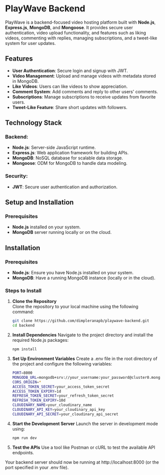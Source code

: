 # PlayWave Backend  

PlayWave is a backend-focused video hosting platform built with **Node.js**, **Express.js**, **MongoDB**, and **Mongoose**. It provides secure user authentication, video upload functionality, and features such as liking videos, commenting with replies, managing subscriptions, and a tweet-like system for user updates.  

## Features  
- **User Authentication**: Secure login and signup with JWT.  
- **Video Management**: Upload and manage videos with metadata stored in MongoDB.  
- **Like Videos**: Users can like videos to show appreciation.  
- **Comment System**: Add comments and reply to other users' comments.  
- **Subscriptions**: Manage subscriptions to receive updates from favorite users.  
- **Tweet-Like Feature**: Share short updates with followers.  

## Technology Stack  
### Backend:  
- **Node.js**: Server-side JavaScript runtime.  
- **Express.js**: Web application framework for building APIs.  
- **MongoDB**: NoSQL database for scalable data storage.  
- **Mongoose**: ODM for MongoDB to handle data modeling.  

### Security:  
- **JWT**: Secure user authentication and authorization.  

## Setup and Installation  

### Prerequisites  
- **Node.js** installed on your system.  
- **MongoDB** server running locally or on the cloud.
## Installation  

### Prerequisites  
- **Node.js**: Ensure you have Node.js installed on your system.  
- **MongoDB**: Have a running MongoDB instance (locally or in the cloud).  

### Steps to Install  

1. **Clone the Repository**  
   Clone the repository to your local machine using the following command:  
   ```bash
   git clone https://github.com/dimpleranapb/playwave-backend.git
   cd backend
2. **Install Dependencies**
Navigate to the project directory and install the required Node.js packages:
   ```bash
   npm install

3. **Set Up Environment Variables**
Create a .env file in the root directory of the project and configure the following variables:
   ```bash
   PORT=8000
   MONGODB_URL=mongodb+srv://your_username:your_password@cluster0.mongodb.net
   CORS_ORIGIN=*
   ACCESS_TOKEN_SECRET=your_access_token_secret
   ACCESS_TOKEN_EXPIRY=1d
   REFRESH_TOKEN_SECRET=your_refresh_token_secret
   REFRESH_TOKEN_EXPIRY=10d
   CLOUDINARY_NAME=your_cloudinary_name
   CLOUDINARY_API_KEY=your_cloudinary_api_key
   CLOUDINARY_API_SECRET=your_cloudinary_api_secret

4. **Start the Development Server**
Launch the server in development mode using:
   ```bash
   npm run dev
   
5. **Test the APIs**
Use a tool like Postman or cURL to test the available API endpoints.

Your backend server should now be running at http://localhost:8000 (or the port specified in your .env file).
